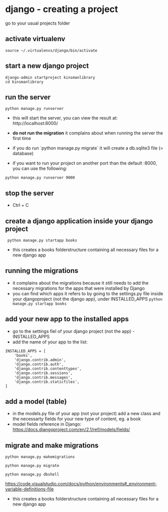 # django - creating a project

go to your usual projects folder

## activate virtualenv

`source ~/.virtualenvs/django/bin/activate`

## start a new django project

~~~
django-admin startproject kinsmanlibrary
cd kinsmanlibrary
~~~

## run the server

`python manage.py runserver`
- this will start the server, you can view the result at:
http://localhost:8000/

- **do not run the migration** it complains about when running the server the first time
- if you do run ´python manage.py migrate` it will create a db.sqlite3 file (= database)

- if you want to run your project on another port than the default :8000, you can use the following:

`python manage.py runserver 9000`

## stop the server

- Ctrl + C

## create a django application inside your django project

` python manage.py startapp books`

- this creates a books folderstructure containing all necessary files for a new django app

## running the migrations

- it complains about the migrations because it still needs to add the necessary migrations for the apps that were installed by Django
- you can find which apps it refers to by going to the settings.py file inside your djangoproject (not the django app), under INSTALLED_APPS
`python manage.py startapp books`

## add your new app to the installed apps

- go to the settings fiel of your django project (not the app) - INSTALLED_APPS
- add the name of your app to the list:

~~~
INSTALLED_APPS = [
    'books',
    'django.contrib.admin',
    'django.contrib.auth',
    'django.contrib.contenttypes',
    'django.contrib.sessions',
    'django.contrib.messages',
    'django.contrib.staticfiles',
]
~~~

## add a model (table)

- in the models.py file of your app (not your project) add a new class and the necessarty fields for your new type of content, eg. a book
- model fields reference in Django:
https://docs.djangoproject.com/en/2.1/ref/models/fields/

## migrate and make migrations

`python manage.py makemigrations`

`python manage.py migrate`

`python manage.py dbshell`

https://code.visualstudio.com/docs/python/environments#_environment-variable-definitions-file
- this creates a books folderstructure containing all necessary files for a new django app
